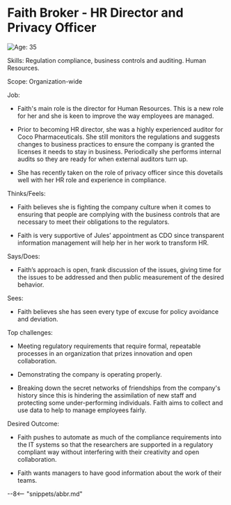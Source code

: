 <!-- SPDX-License-Identifier: Apache-2.0 -->
<!-- Copyright Contributors to the ODPi Egeria project. -->

# Faith Broker - HR Director and Privacy Officer

<img src="https://raw.githubusercontent.com/odpi/data-governance/master/docs/coco-pharmaceuticals/personas/faith-broker.png" style="float:left">

Age: 35

Skills: Regulation compliance, business controls and auditing.
Human Resources.

Scope: Organization-wide

Job:

* Faith's main role is the director for Human Resources.
This is a new role for her and she is keen to improve
the way employees are managed.

* Prior to becoming HR director, she was a highly experienced auditor
for Coco Pharmaceuticals.
She still monitors the
regulations and suggests changes to business
practices to ensure the company is granted the licenses it needs
to stay in business.
Periodically she performs internal audits so they are ready
for when external auditors turn up.

* She has recently taken on the role of privacy officer since this
dovetails well with her HR role and experience in compliance.


Thinks/Feels:

* Faith believes she is fighting the company culture when it comes
to ensuring that people are complying with the business
controls that are necessary to meet their obligations to the regulators.

* Faith is very supportive of Jules’ appointment
as CDO since transparent information management will help her in
her work to transform HR.

Says/Does:

* Faith’s approach is open, frank discussion of the issues,
giving time for the issues to be addressed and then public
measurement of the desired behavior.

Sees:

* Faith believes she has seen every type of excuse for policy
avoidance and deviation.


Top challenges:

* Meeting regulatory requirements that require formal,
repeatable processes in an organization that prizes innovation
and open collaboration.

* Demonstrating the company is operating properly.

* Breaking down the secret networks of friendships from
the company's history since this is hindering the assimilation
of new staff and protecting some under-performing individuals.
Faith aims to collect and use data to help to manage employees fairly.

Desired Outcome:

* Faith pushes to automate as much of the compliance requirements
into the IT systems so that the researchers are supported in a
regulatory compliant way without interfering with their creativity
and open collaboration.

* Faith wants managers to have good information about the work of their
teams.


--8<-- "snippets/abbr.md"


